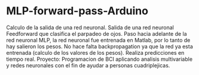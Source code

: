# MLP-forward-pass-Arduino
Calculo de la salida de una red neuronal.
Salida de una red neuronal Feedforward que clasifica el parpadeo de ojos.
Paso hacia adelante de la red neuronal MLP, la red neuronal fue entrenada en Matlab, por lo tanto de hay salieron los pesos.
No hace falta backpropagation ya que la red ya esta entrenada (calculo de los valores de los pesos).
Realiza predicciones en tiempo real.
Proyecto: Programacion de BCI aplicando analisis multivariable y redes neuronales con el fin de ayudar a personas cuadriplejicas.
